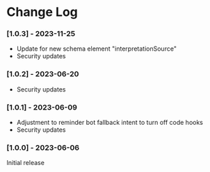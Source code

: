 # Change Log

### [1.0.3] - 2023-11-25
- Update for new schema element "interpretationSource"
- Security updates

### [1.0.2] - 2023-06-20
- Security updates

### [1.0.1] - 2023-06-09
- Adjustment to reminder bot fallback intent to turn off code hooks
- Security updates

### [1.0.0] - 2023-06-06
Initial release

